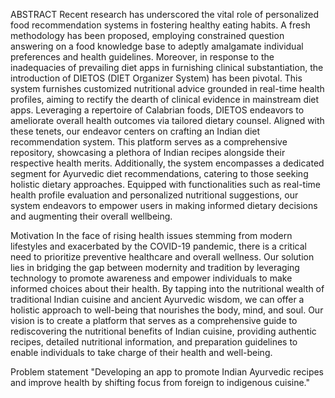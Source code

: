 ABSTRACT
Recent research has underscored the vital role of personalized food recommendation
systems in fostering healthy eating habits. A fresh methodology has been proposed,
employing constrained question answering on a food knowledge base to adeptly
amalgamate individual preferences and health guidelines.
Moreover, in response to the inadequacies of prevailing diet apps in furnishing clinical
substantiation, the introduction of DIETOS (DIET Organizer System) has been pivotal. This
system furnishes customized nutritional advice grounded in real-time health profiles,
aiming to rectify the dearth of clinical evidence in mainstream diet apps. Leveraging a
repertoire of Calabrian foods, DIETOS endeavors to ameliorate overall health outcomes via
tailored dietary counsel.
Aligned with these tenets, our endeavor centers on crafting an Indian diet recommendation
system. This platform serves as a comprehensive repository, showcasing a plethora of
Indian recipes alongside their respective health merits. Additionally, the system
encompasses a dedicated segment for Ayurvedic diet recommendations, catering to those
seeking holistic dietary approaches. Equipped with functionalities such as real-time health
profile evaluation and personalized nutritional suggestions, our system endeavors to
empower users in making informed dietary decisions and augmenting their overall wellbeing.


Motivation
In the face of rising health issues stemming from modern lifestyles and exacerbated by the
COVID-19 pandemic, there is a critical need to prioritize preventive healthcare and overall
wellness. Our solution lies in bridging the gap between modernity and tradition by leveraging
technology to promote awareness and empower individuals to make informed choices about
their health. By tapping into the nutritional wealth of traditional Indian cuisine and ancient
Ayurvedic wisdom, we can offer a holistic approach to well-being that nourishes the body,
mind, and soul. Our vision is to create a platform that serves as a comprehensive guide to
rediscovering the nutritional benefits of Indian cuisine, providing authentic recipes, detailed
nutritional information, and preparation guidelines to enable individuals to take charge of their
health and well-being.


Problem statement
"Developing an app to promote Indian Ayurvedic recipes and improve health by shifting focus
from foreign to indigenous cuisine."
